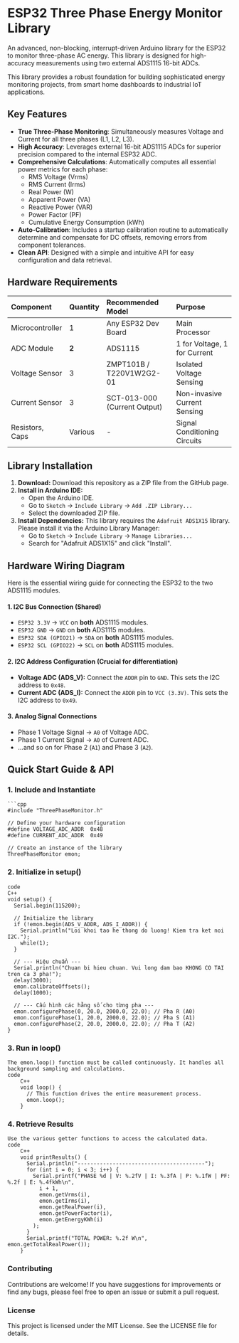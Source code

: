 # ESP32 Three Phase Energy Monitor Library

An advanced, non-blocking, interrupt-driven Arduino library for the ESP32 to monitor three-phase AC energy. This library is designed for high-accuracy measurements using two external ADS1115 16-bit ADCs.

This library provides a robust foundation for building sophisticated energy monitoring projects, from smart home dashboards to industrial IoT applications.

## Key Features

-   **True Three-Phase Monitoring**: Simultaneously measures Voltage and Current for all three phases (L1, L2, L3).
-   **High Accuracy**: Leverages external 16-bit ADS1115 ADCs for superior precision compared to the internal ESP32 ADC.
-   **Comprehensive Calculations**: Automatically computes all essential power metrics for each phase:
    -   RMS Voltage (Vrms)
    -   RMS Current (Irms)
    -   Real Power (W)
    -   Apparent Power (VA)
    -   Reactive Power (VAR)
    -   Power Factor (PF)
    -   Cumulative Energy Consumption (kWh)
-   **Auto-Calibration**: Includes a startup calibration routine to automatically determine and compensate for DC offsets, removing errors from component tolerances.
-   **Clean API**: Designed with a simple and intuitive API for easy configuration and data retrieval.

## Hardware Requirements

| Component | Quantity | Recommended Model | Purpose |
| :--- | :--- | :--- | :--- |
| Microcontroller | 1 | Any ESP32 Dev Board | Main Processor |
| ADC Module | **2** | ADS1115 | 1 for Voltage, 1 for Current |
| Voltage Sensor | 3 | ZMPT101B / T220V1W2G2-01 | Isolated Voltage Sensing |
| Current Sensor | 3 | SCT-013-000 (Current Output) | Non-invasive Current Sensing |
| Resistors, Caps | Various | - | Signal Conditioning Circuits|

## Library Installation

1.  **Download:** Download this repository as a ZIP file from the GitHub page.
2.  **Install in Arduino IDE:**
    -   Open the Arduino IDE.
    -   Go to `Sketch` -> `Include Library` -> `Add .ZIP Library...`
    -   Select the downloaded ZIP file.
3.  **Install Dependencies:** This library requires the `Adafruit ADS1X15` library. Please install it via the Arduino Library Manager:
    -   Go to `Sketch` -> `Include Library` -> `Manage Libraries...`
    -   Search for "Adafruit ADS1X15" and click "Install".

## Hardware Wiring Diagram

Here is the essential wiring guide for connecting the ESP32 to the two ADS1115 modules.

#### 1. I2C Bus Connection (Shared)
*   `ESP32 3.3V` -> `VCC` on **both** ADS1115 modules.
*   `ESP32 GND`  -> `GND` on **both** ADS1115 modules.
*   `ESP32 SDA (GPIO21)` -> `SDA` on **both** ADS1115 modules.
*   `ESP32 SCL (GPIO22)` -> `SCL` on **both** ADS1115 modules.

#### 2. I2C Address Configuration (Crucial for differentiation)
*   **Voltage ADC (ADS_V):** Connect the `ADDR` pin to `GND`. This sets the I2C address to `0x48`.
*   **Current ADC (ADS_I):** Connect the `ADDR` pin to `VCC (3.3V)`. This sets the I2C address to `0x49`.

#### 3. Analog Signal Connections
*   Phase 1 Voltage Signal -> `A0` of Voltage ADC.
*   Phase 1 Current Signal -> `A0` of Current ADC.
*   ...and so on for Phase 2 (`A1`) and Phase 3 (`A2`).

## Quick Start Guide & API

### 1. Include and Instantiate
    ```cpp
    #include "ThreePhaseMonitor.h"
    
    // Define your hardware configuration
    #define VOLTAGE_ADC_ADDR  0x48
    #define CURRENT_ADC_ADDR  0x49
    
    // Create an instance of the library
    ThreePhaseMonitor emon;
### 2. Initialize in setup()
    code
    C++
    void setup() {
      Serial.begin(115200);
      
      // Initialize the library
      if (!emon.begin(ADS_V_ADDR, ADS_I_ADDR)) {
        Serial.println("Loi khoi tao he thong do luong! Kiem tra ket noi I2C.");
        while(1);
      }
    
      // --- Hiệu chuẩn ---
      Serial.println("Chuan bi hieu chuan. Vui long dam bao KHONG CO TAI tren ca 3 pha!");
      delay(3000); 
      emon.calibrateOffsets();
      delay(1000);
    
      // --- Cấu hình các hằng số cho từng pha ---
      emon.configurePhase(0, 20.0, 2000.0, 22.0); // Pha R (A0)
      emon.configurePhase(1, 20.0, 2000.0, 22.0); // Pha S (A1)
      emon.configurePhase(2, 20.0, 2000.0, 22.0); // Pha T (A2)
    }
### 3. Run in loop()
    The emon.loop() function must be called continuously. It handles all background sampling and calculations.
    code
        C++
        void loop() {
          // This function drives the entire measurement process.
          emon.loop();
        }
### 4. Retrieve Results
    Use the various getter functions to access the calculated data.
    code
        C++
        void printResults() {
          Serial.println("----------------------------------------");
          for (int i = 0; i < 3; i++) {
            Serial.printf("PHASE %d | V: %.2fV | I: %.3fA | P: %.1fW | PF: %.2f | E: %.4fkWh\n",
              i + 1,
              emon.getVrms(i),
              emon.getIrms(i),
              emon.getRealPower(i),
              emon.getPowerFactor(i),
              emon.getEnergyKWh(i)
            );
          }
          Serial.printf("TOTAL POWER: %.2f W\n", emon.getTotalRealPower());
        }
### Contributing
Contributions are welcome! If you have suggestions for improvements or find any bugs, please feel free to open an issue or submit a pull request.
### License
This project is licensed under the MIT License. See the LICENSE file for details.
